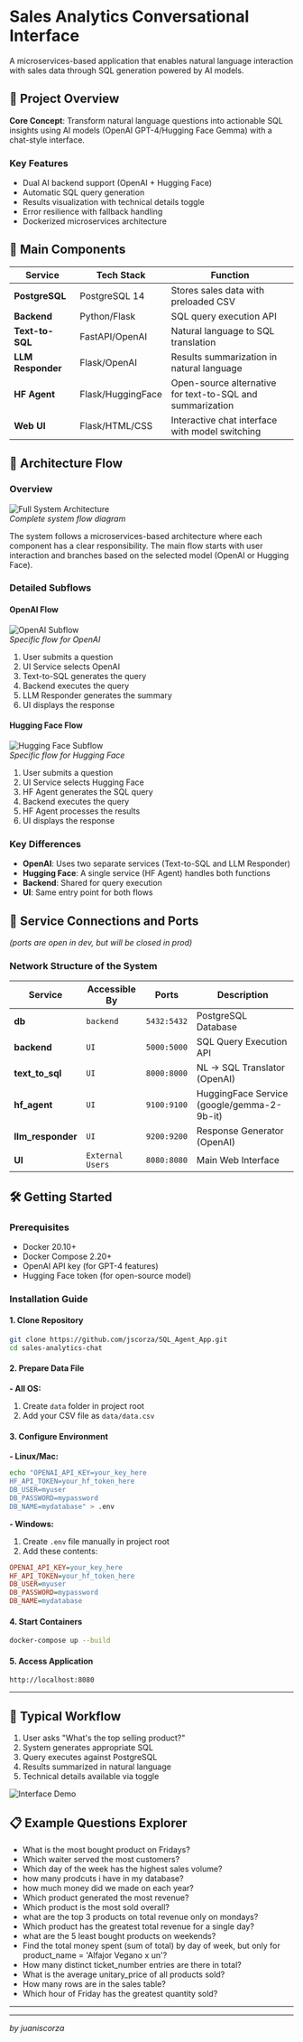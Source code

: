 # Sales Analytics Conversational Interface

A microservices-based application that enables natural language interaction with sales data through SQL generation powered by AI models.

## 🚀 Project Overview

**Core Concept**: Transform natural language questions into actionable SQL insights using AI models (OpenAI GPT-4/Hugging Face Gemma) with a chat-style interface.

### Key Features
- Dual AI backend support (OpenAI + Hugging Face)
- Automatic SQL query generation
- Results visualization with technical details toggle
- Error resilience with fallback handling
- Dockerized microservices architecture

## 🧩 Main Components

| Service | Tech Stack | Function |
|---------|------------|----------|
| **PostgreSQL** | PostgreSQL 14 | Stores sales data with preloaded CSV |
| **Backend** | Python/Flask | SQL query execution API |
| **Text-to-SQL** | FastAPI/OpenAI | Natural language to SQL translation |
| **LLM Responder** | Flask/OpenAI | Results summarization in natural language |
| **HF Agent** | Flask/HuggingFace | Open-source alternative for text-to-SQL and summarization |
| **Web UI** | Flask/HTML/CSS | Interactive chat interface with model switching |

## 📐 Architecture Flow

### Overview
![Full System Architecture](./img/DiagramFull.png)  
*Complete system flow diagram*

The system follows a microservices-based architecture where each component has a clear responsibility. The main flow starts with user interaction and branches based on the selected model (OpenAI or Hugging Face).

### Detailed Subflows

#### OpenAI Flow
![OpenAI Subflow](./img/diagramOpenAI.png)  
*Specific flow for OpenAI*

1. User submits a question
2. UI Service selects OpenAI
3. Text-to-SQL generates the query
4. Backend executes the query
5. LLM Responder generates the summary
6. UI displays the response

#### Hugging Face Flow
![Hugging Face Subflow](./img/diagramHF.png)  
*Specific flow for Hugging Face*

1. User submits a question
2. UI Service selects Hugging Face
3. HF Agent generates the SQL query
4. Backend executes the query
5. HF Agent processes the results
6. UI displays the response

### Key Differences
- **OpenAI**: Uses two separate services (Text-to-SQL and LLM Responder)
- **Hugging Face**: A single service (HF Agent) handles both functions
- **Backend**: Shared for query execution
- **UI**: Same entry point for both flows


## 🔌 Service Connections and Ports  
*(ports are open in dev, but will be closed in prod)*  

### Network Structure of the System  

| Service          | Accessible By         | Ports       | Description                          |  
|------------------|-----------------------|-------------|--------------------------------------|  
| **db**           | `backend`             | `5432:5432` | PostgreSQL Database                  |  
| **backend**      | `UI`                  | `5000:5000` | SQL Query Execution API              |  
| **text_to_sql**  | `UI`                  | `8000:8000` | NL → SQL Translator (OpenAI)         |  
| **hf_agent**     | `UI`                  | `9100:9100` | HuggingFace Service (google/gemma-2-9b-it) |  
| **llm_responder**| `UI`                  | `9200:9200` | Response Generator (OpenAI)          |  
| **UI**           | `External Users`      | `8080:8080` | Main Web Interface                   |  

## 🛠️ Getting Started

### Prerequisites
- Docker 20.10+
- Docker Compose 2.20+
- OpenAI API key (for GPT-4 features)
- Hugging Face token (for open-source model)

### Installation Guide

#### 1. Clone Repository
```bash
git clone https://github.com/jscorza/SQL_Agent_App.git
cd sales-analytics-chat
```

#### 2. Prepare Data File
**- All OS:**
1. Create `data` folder in project root
2. Add your CSV file as `data/data.csv` 



#### 3. Configure Environment
**- Linux/Mac:**
```bash
echo "OPENAI_API_KEY=your_key_here
HF_API_TOKEN=your_hf_token_here
DB_USER=myuser
DB_PASSWORD=mypassword
DB_NAME=mydatabase" > .env
```

**- Windows:**
1. Create `.env` file manually in project root
2. Add these contents:
```ini
OPENAI_API_KEY=your_key_here
HF_API_TOKEN=your_hf_token_here
DB_USER=myuser
DB_PASSWORD=mypassword
DB_NAME=mydatabase
```

#### 4. Start Containers
```bash
docker-compose up --build
```

#### 5. Access Application
```
http://localhost:8080
```

---


## 🔄 Typical Workflow
1. User asks "What's the top selling product?"
2. System generates appropriate SQL
3. Query executes against PostgreSQL
4. Results summarized in natural language
5. Technical details available via toggle

![Interface Demo](./img/interfaz.png)

## 📋 Example Questions Explorer  
- What is the most bought product on Fridays?  
- Which waiter served the most customers?  
- Which day of the week has the highest sales volume?  
- how many prodcuts i have in my database?  
- how much money did we made on each year?  
- Which product generated the most revenue?  
- Which product is the most sold overall?  
- what are the top 3 products on total revenue only on mondays?  
- Which product has the greatest total revenue for a single day?  
- what are the 5 least bought products on weekends?  
- Find the total money spent (sum of total) by day of week, but only for product_name = 'Alfajor Vegano x un'?  
- How many distinct ticket_number entries are there in total?  
- What is the average unitary_price of all products sold?  
- How many rows are in the sales table?  
- Which hour of Friday has the greatest quantity sold?  



---
---
*by juaniscorza* 
  
